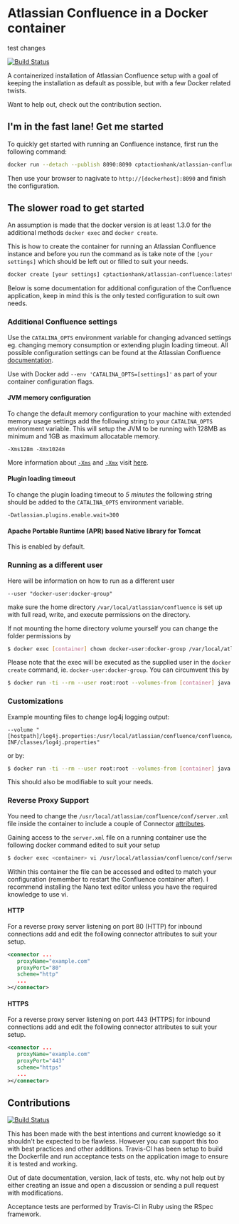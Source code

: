 # Atlassian Confluence in a Docker container
test changes

[![Build Status](https://travis-ci.org/cptactionhank/docker-atlassian-confluence.svg)](https://travis-ci.org/cptactionhank/docker-atlassian-confluence)

A containerized installation of Atlassian Confluence setup with a goal of keeping the installation as default as possible, but with a few Docker related twists.

Want to help out, check out the contribution section.

## I'm in the fast lane! Get me started


To quickly get started with running an Confluence instance, first run the following command:
```bash
docker run --detach --publish 8090:8090 cptactionhank/atlassian-confluence:latest
```

Then use your browser to nagivate to `http://[dockerhost]:8090` and finish the configuration.

## The slower road to get started

An assumption is made that the docker version is at least 1.3.0 for the additional methods `docker exec` and `docker create`.

This is how to create the container for running an Atlassian Confluence instance and before you run the command as is take note of the `[your settings]` which should be left out or filled to suit your needs.

```bash
docker create [your settings] cptactionhank/atlassian-confluence:latest
```

Below is some documentation for additional configuration of the Confluence application, keep in mind this is the only tested configuration to suit own needs.

### Additional Confluence settings

Use the `CATALINA_OPTS` environment variable for changing advanced settings eg. changing memory consumption or extending plugin loading timeout. All possible configuration settings can be found at the Atlassian Confluence [documentation]().

Use with Docker add `--env 'CATALINA_OPTS=[settings]'` as part of your container configuration flags.

#### JVM memory configuration

To change the default memory configuration to your machine with extended memory usage settings add the following string to your `CATALINA_OPTS` environment variable. This will setup the JVM to be running with 128MB as minimum and 1GB as maximum allocatable memory.

```
-Xms128m -Xmx1024m
```

More information about [`-Xms`](http://docs.oracle.com/cd/E13150_01/jrockit_jvm/jrockit/jrdocs/refman/optionX.html#wp999528) and [`-Xmx`](http://docs.oracle.com/cd/E13150_01/jrockit_jvm/jrockit/jrdocs/refman/optionX.html#wp999527) visit [here](http://docs.oracle.com/cd/E13150_01/jrockit_jvm/jrockit/jrdocs/refman/optionX.html).

#### Plugin loading timeout

To change the plugin loading timeout to _5 minutes_ the following string should be added to the `CATALINA_OPTS` environment variable.

```
-Datlassian.plugins.enable.wait=300
```

#### Apache Portable Runtime (APR) based Native library for Tomcat

This is enabled by default.

### Running as a different user

Here will be information on how to run as a different user

```
--user "docker-user:docker-group"
```

make sure the home directory `/var/local/atlassian/confluence` is set up with full read, write, and execute permissions on the directory.

If not mounting the home directory volume yourself you can change the folder permissions by

```bash
$ docker exec [container] chown docker-user:docker-group /var/local/atlassian/confluence
```

Please note that the exec will be executed as the supplied user in the `docker create` command, ie. `docker-user:docker-group`. You can circumvent this by

```bash
$ docker run -ti --rm --user root:root --volumes-from [container] java:7 chown docker-user:docker-group /var/local/atlassian/confluence
```

### Customizations

Example mounting files to change log4j logging output:

```
--volume "[hostpath]/log4j.properties:/usr/local/atlassian/confluence/confluence/WEB-INF/classes/log4j.properties"
```

or by:

```bash
$ docker run -ti --rm --user root:root --volumes-from [container] java:7 vi /usr/local/atlassian/confluence/confluence/WEB-INF/classes/log4j.properties
```

This should also be modifiable to suit your needs.

### Reverse Proxy Support

You need to change the `/usr/local/atlassian/confluence/conf/server.xml` file inside the container to include a couple of Connector [attributes](http://tomcat.apache.org/tomcat-8.0-doc/config/http.html#Proxy_Support).

Gaining access to the `server.xml` file on a running container use the following docker command edited to suit your setup

```bash
$ docker exec <container> vi /usr/local/atlassian/confluence/conf/server.xml
```

Within this container the file can be accessed and edited to match your configuration (remember to restart the Confluence container after). I recommend installing the Nano text editor unless you have the required knowledge to use vi.

#### HTTP

For a reverse proxy server listening on port 80 (HTTP) for inbound connections add and edit the following connector attributes to suit your setup.

```xml
<connector ...
   proxyName="example.com"
   proxyPort="80"
   scheme="http"
   ...
></connector>
```

#### HTTPS

For a reverse proxy server listening on port 443 (HTTPS) for inbound connections add and edit the following connector attributes to suit your setup.

```xml
<connector ...
   proxyName="example.com"
   proxyPort="443"
   scheme="https"
   ...
></connector>
```

## Contributions

[![Build Status](https://travis-ci.org/cptactionhank/docker-atlassian-confluence.svg)](https://travis-ci.org/cptactionhank/docker-atlassian-confluence)

This has been made with the best intentions and current knowledge so it shouldn't be expected to be flawless. However you can support this too with best practices and other additions. Travis-CI has been setup to build the Dockerfile and run acceptance tests on the application image to ensure it is tested and working.

Out of date documentation, version, lack of tests, etc. why not help out by either creating an issue and open a discussion or sending a pull request with modifications.

Acceptance tests are performed by Travis-CI in Ruby using the RSpec framework.
